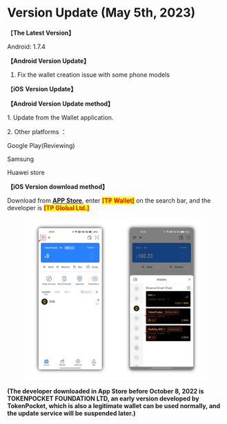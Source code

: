 # Version Update (May 5th, 2023)

【**The Latest Version】**

Android: 1.7.4





**【Android Version Update】**

1. Fix the wallet creation issue with some phone models



【**iOS** **Version Update】**





**【Android Version Update method】**

&#x20;1\. Update from the Wallet application.

&#x20;2\. Other platforms ：

&#x20;     Google Play(Reviewing)

&#x20;     Samsung

&#x20;     Huawei store



**【iOS Version download method】‌**

&#x20; Download from [**APP Store**](https://apps.apple.com/hk/app/tp-global-wallet/id6444625622), enter <mark style="color:red;">**\[TP Wallet]**</mark> on the search bar, and the developer is <mark style="color:red;">**\[TP Global Ltd.]**</mark>

<figure><img src="../../.gitbook/assets/image (1) (2).png" alt=""><figcaption></figcaption></figure>

**(The developer downloaded in App Store before October 8, 2022 is TOKENPOCKET FOUNDATION LTD, an early version developed by TokenPocket, which is also a legitimate wallet can be used normally, and the update service will be suspended later.)**
